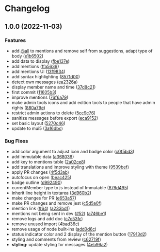 # Changelog

## 1.0.0 (2022-11-03)


### Features

* add [@all](https://github.com/all) to mentions and remove self from suggestions, adapt type of body ([e1b6502](https://github.com/graasp/graasp-chatbox/commit/e1b65021dcba0a261c99e9c5f7415f047a0c75a6))
* add data to display ([fbe137e](https://github.com/graasp/graasp-chatbox/commit/fbe137ec2ab5a79987be3b8ea2f7c73471eb8580))
* add mentions ([ffa5639](https://github.com/graasp/graasp-chatbox/commit/ffa56393c329446ab86c2af4c64118020f4efa06))
* add mentions UI ([13f9834](https://github.com/graasp/graasp-chatbox/commit/13f9834d8d7ff66aa9279c2db5931974e0434ff4))
* add syntax highlighting ([8571d00](https://github.com/graasp/graasp-chatbox/commit/8571d0026bb78c61a6f75241503141f529d39c77))
* detect own messages ([ea2326a](https://github.com/graasp/graasp-chatbox/commit/ea2326a9643f2012511f4c0289c27eeacbc6a52c))
* display member name and time ([37d8c21](https://github.com/graasp/graasp-chatbox/commit/37d8c215e0e2824b9a8088d2d124c921cee64d50))
* first commit ([11605b3](https://github.com/graasp/graasp-chatbox/commit/11605b34106c4aeacdd1b0cc7d02f65a9cef8532))
* improve mentions ([76f6a79](https://github.com/graasp/graasp-chatbox/commit/76f6a7948b6318660b16c467753dbbbae693a79a))
* make admin tools icons and add edition tools to people that have admin rights ([880a79e](https://github.com/graasp/graasp-chatbox/commit/880a79e5ce0b82486c53a91ef229d08ad7b3392f))
* restrict admin actions to delete ([5cc9c76](https://github.com/graasp/graasp-chatbox/commit/5cc9c76ec5eeb139b1a8dc07d235af4d61e28e66))
* sanitize messages before export ([eca9152](https://github.com/graasp/graasp-chatbox/commit/eca91521e368b0bb7d3bd42f7e549b259fb0526e))
* set basic layout ([5270c46](https://github.com/graasp/graasp-chatbox/commit/5270c4666c70846b552d4c30a7b4005180b9cc36))
* update to mui5 ([3a16dbc](https://github.com/graasp/graasp-chatbox/commit/3a16dbceef62742ead04255d5d89f19fbf3264ba))


### Bug Fixes

* add color argument to adjust icon and badge color ([c0f5bd3](https://github.com/graasp/graasp-chatbox/commit/c0f5bd3aeb9a93dd3be7386dc0f809a1d3734c00))
* add immutable data ([a368036](https://github.com/graasp/graasp-chatbox/commit/a368036963cbf5406be75fba561b47d42d85235e))
* add key to mentions table ([2a02ce8](https://github.com/graasp/graasp-chatbox/commit/2a02ce8b27fb370a85dd209ab7792b0f2052430b))
* add translations and improve styling with theme ([9539bef](https://github.com/graasp/graasp-chatbox/commit/9539befce82e1894c903bf85f515da2338033be2))
* apply PR changes ([4f5d3ab](https://github.com/graasp/graasp-chatbox/commit/4f5d3abeece6d71c897b36dea876c2868637a38e))
* autofocus on open ([beac425](https://github.com/graasp/graasp-chatbox/commit/beac4256a4d55f2ac683dad9d65399c3e9d98b8e))
* badge outline ([d992490](https://github.com/graasp/graasp-chatbox/commit/d992490b89bf263f1fc146114384bb00f43862d7))
* currentMember type to js instead of Immutable ([876d495](https://github.com/graasp/graasp-chatbox/commit/876d495d737bd8e343be262de5bf0601cb4cd63c))
* inherit line height in textarea ([3d960b2](https://github.com/graasp/graasp-chatbox/commit/3d960b2efb69188c8a8baded5e32692fc569ab41))
* make changes for PR ([e653a57](https://github.com/graasp/graasp-chatbox/commit/e653a57ae0594e5bfd43259165e1efc326dd2dc6))
* make PR changes and remove jest ([c5d5a0f](https://github.com/graasp/graasp-chatbox/commit/c5d5a0f74ee2d2d2759e3ba225911ac7404fed08))
* mention link ([#64](https://github.com/graasp/graasp-chatbox/issues/64)) ([a233bd1](https://github.com/graasp/graasp-chatbox/commit/a233bd1c1c95c060394c9f04d1646ae5838e10e0))
* mentions not being sent in dev ([#52](https://github.com/graasp/graasp-chatbox/issues/52)) ([a746be1](https://github.com/graasp/graasp-chatbox/commit/a746be13a4b31e89bfe87d51b5a5a6eab94679e6))
* remove logs and add doc ([c7c53fc](https://github.com/graasp/graasp-chatbox/commit/c7c53fceab2cee26d50106bda9ba0cee7a8373cb))
* remove unused import ([4bad36c](https://github.com/graasp/graasp-chatbox/commit/4bad36c5de166fd5bb999d468c0a34a39727f372))
* remove usage of node built-ins ([add0d6c](https://github.com/graasp/graasp-chatbox/commit/add0d6c2dfe59f0eb16209486abf30a26f98813d))
* status indicator color and 2 display of the mention button ([17913d2](https://github.com/graasp/graasp-chatbox/commit/17913d2cc93cb64847439ff08b458b3a0fae1769))
* styling and comments from review ([c62719f](https://github.com/graasp/graasp-chatbox/commit/c62719f610efb7a1f97c1cfdb9afa081a627391a))
* **styling:** update styling for messages ([4eb96a2](https://github.com/graasp/graasp-chatbox/commit/4eb96a213a10d8aec134398e37407f84ae2c9cbd))
